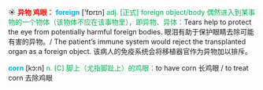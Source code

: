 ☀ <font color="red">**异物 鸡眼：**</font>
<font color="sky blue">**foreign**</font> ['fɒrɪn] 
<font color="#00b050">adj. [正式] foreign object/body 偶然进入到某事物的一个物体（该物体不应在该事物里），即异物、异体：</font>Tears help to protect the eye from potentially harmful foreign bodies. 眼泪有助于保护眼睛去除可能有害的异物。/ The patient’s immune system would reject the transplanted organ as a foreign object. 该病人的免疫系统会将移植器官作为异物加以排斥。

<font color="sky blue">**corn**</font> [kɔ:n] 
<font color="#00b050">n. [C] 脚上（尤指脚趾上）的鸡眼：</font>to have corn 长鸡眼 / to treat corn 去除鸡眼
